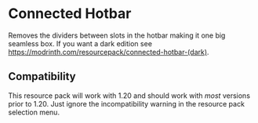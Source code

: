 # Connected Hotbar
Removes the dividers between slots in the hotbar making it one big seamless box. If you want a dark edition see https://modrinth.com/resourcepack/connected-hotbar-(dark).

## Compatibility

This resource pack will work with 1.20 and should work with _most_ versions prior to 1.20. Just ignore the incompatibility warning in the resource pack selection menu.

